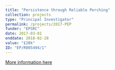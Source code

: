 ```yaml
---
title: "Persistence through Reliable Perching"
collection: projects
type: "Principal Investigator"
permalink: /projects/2017-PEP
funder: "EPSRC"
date: 2017-03-01
enddate: 2018-02-28
value: "£20k"
ID: "EP/R005494/1"
---
```


[More information here](https://gtr.ukri.org/projects?ref=EP%2FR005494%2F1)
